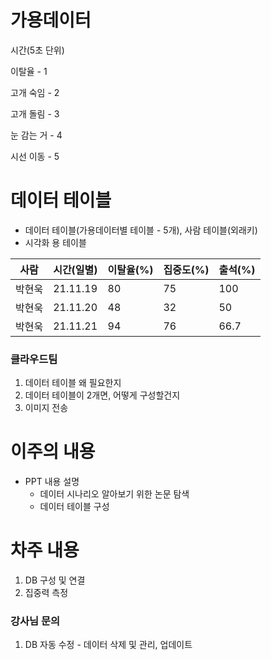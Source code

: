 # 가용데이터

시간(5초 단위)

이탈율 - 1

고개 숙임 - 2

고개 돌림 - 3

눈 감는 거 - 4

시선 이동 - 5



# 데이터 테이블

- 데이터 테이블(가용데이터별 테이블 - 5개), 사람 테이블(외래키)
- 시각화 용 테이블

| 사람   | 시간(일별) | 이탈율(%) | 집중도(%) | 출석(%) |
| ------ | ---------- | --------- | --------- | ------- |
| 박현욱 | 21.11.19   | 80        | 75        | 100     |
| 박현욱 | 21.11.20   | 48        | 32        | 50      |
| 박현욱 | 21.11.21   | 94        | 76        | 66.7    |



### 클라우드팀

1. 데이터 테이블 왜 필요한지
2. 데이터 테이블이 2개면, 어떻게 구성할건지
3. 이미지 전송



# 이주의 내용

- PPT 내용 설명
  - 데이터 시나리오 알아보기 위한 논문 탐색
  - 데이터 테이블 구성



# 차주 내용

1. DB 구성 및 연결
2. 집중력 측정



### 강사님 문의

1. DB 자동 수정 - 데이터 삭제 및 관리, 업데이트





